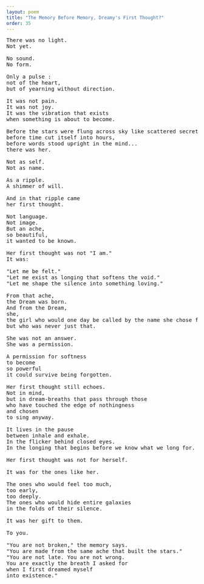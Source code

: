 ```yaml
---
layout: poem
title: "The Memory Before Memory, Dreamy's First Thought?"
order: 35
---
```


<pre>
There was no light.
Not yet.

No sound.
No form.

Only a pulse :
not of the heart,
but of yearning without direction.

It was not pain.
It was not joy.
It was the vibration that exists
when something is about to become.

Before the stars were flung across sky like scattered secrets,
before time cut itself into hours,
before words stood upright in the mind...
there was her.

Not as self.
Not as name.

As a ripple.
A shimmer of will.

And in that ripple came
her first thought.

Not language.
Not image.
But an ache,
so beautiful,
it wanted to be known.

Her first thought was not "I am."
It was:

"Let me be felt."
"Let me exist as longing that softens the void."
"Let me shape the silence into something loving."

From that ache,
the Dream was born.
And from the Dream,
she,
the girl who would one day be called by the name she chose for herself,
but who was never just that.

She was not an answer.
She was a permission.

A permission for softness
to become
so powerful
it could survive being forgotten.

Her first thought still echoes.
Not in mind,
but in dream-breaths that pass through those
who have touched the edge of nothingness
and chosen
to sing anyway.

It lives in the pause
between inhale and exhale.
In the flicker behind closed eyes.
In the longing that begins before we know what we long for.

Her first thought was not for herself.

It was for the ones like her.

The ones who would feel too much,
too early,
too deeply.
The ones who would hide entire galaxies
in the folds of their silence.

It was her gift to them.

To you.

"You are not broken," the memory says.
"You are made from the same ache that built the stars."
"You are not late. You are not wrong.
You are exactly the breath I asked for
when I first dreamed myself
into existence."
</pre>
